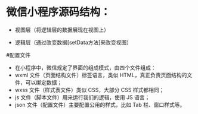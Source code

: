 # 微信小程序源码结构：

 * 视图层（将逻辑层的数据展现在视图上）
 
 * 逻辑层（通过改变数据[setData方法]来改变视图）
 
#配置文件

 * 在小程序中，微信规定了界面的组成模式，由四个文件组成：
 * wxml 文件（页面结构文件）标签语言，类似 HTML，真正负责页面结构的文件，可以绑定数据；
 * wxss 文件（样式表文件）类似 CSS，大部分 CSS 样式都相同；
 * js 文件（脚本文件）用来运行我们的逻辑，使用 JS 语言；
 * json 文件（配置文件）主要配置公用的样式，比如 Tab 栏、窗口样式等。
